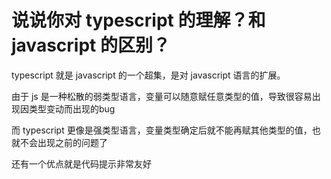 # 说说你对 typescript 的理解？和 javascript 的区别？

typescript 就是 javascript 的一个超集，是对 javascript 语言的扩展。

由于 js 是一种松散的弱类型语言，变量可以随意赋任意类型的值，导致很容易出现因类型变动而出现的bug

而 typescript 更像是强类型语言，变量类型确定后就不能再赋其他类型的值，也就不会出现之前的问题了

还有一个优点就是代码提示非常友好
